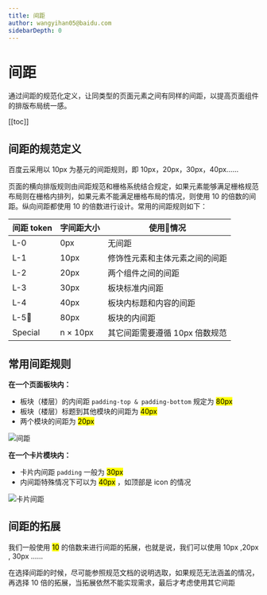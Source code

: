 ```yaml
---
title: 间距
author: wangyihan05@baidu.com
sidebarDepth: 0
---
```


# 间距

通过间距的规范化定义，让同类型的页面元素之间有同样的间距，以提高页面组件的排版布局统一感。

[[toc]]

## 间距的规范定义

百度云采用以 10px 为基元的间距规则，即 10px，20px，30px，40px……

页面的横向排版规则由间距规范和栅格系统结合规定，如果元素能够满足栅格规范布局则在栅格内排列，如果元素不能满足栅格布局的情况，则使用 10 的倍数的间距。纵向间距都使用 10 的倍数进行设计。常用的间距规则如下：

| 间距 token | 字间距大小  | 使用情况 |
| ----------|-----------| -----|
| L-0       | 0px       | 无间距   |
| L-1       | 10px      | 修饰性元素和主体元素之间的间距 |
| L-2       | 20px      | 两个组件之间的间距 |
| L-3       | 30px      | 板块标准内间距 |
| L-4       | 40px      | 板块内标题和内容的间距 |
| L-5       | 80px      | 板块的内间距 |
| Special   | n × 10px  | 其它间距需要遵循 10px 倍数规范 |

## 常用间距规则

**在一个页面板块内：**
- 板块（楼层）的内间距 `padding-top & padding-bottom` 规定为 <mark>80px</mark> 
- 板块（楼层）标题到其他模块的间距为 <mark>40px</mark>
- 两个模块的间距为 <mark>20px</mark>

![间距](http://baiduyun-guideline.bj.bcebos.com/portal%2Fstyle%2Fspace%2Fspace)

**在一个卡片模块内：**
- 卡片内间距 `padding` 一般为 <mark>30px</mark>
- 内间距特殊情况下可以为 <mark>40px</mark> ，如顶部是 icon 的情况

![卡片间距](http://baiduyun-guideline.bj.bcebos.com/portal%2Fstyle%2Fspace%2Fcard)

## 间距的拓展

我们一般使用 <mark>10</mark> 的倍数来进行间距的拓展，也就是说，我们可以使用 10px ,20px , 30px ……

在选择间距的时候，尽可能参照规范文档的说明选取，如果规范无法涵盖的情况，再选择 10 倍的拓展，当拓展依然不能实现需求，最后才考虑使用其它间距


